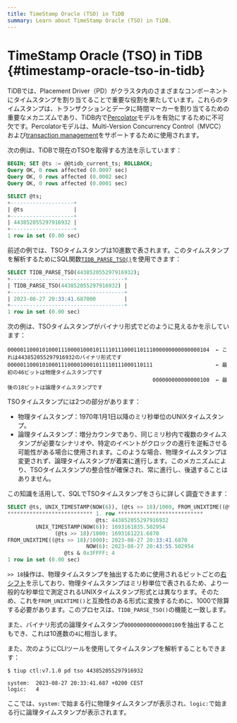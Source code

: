 ```yaml
---
title: TimeStamp Oracle (TSO) in TiDB
summary: Learn about TimeStamp Oracle (TSO) in TiDB.
---
```


# TimeStamp Oracle (TSO) in TiDB {#timestamp-oracle-tso-in-tidb}

TiDBでは、Placement Driver（PD）がクラスタ内のさまざまなコンポーネントにタイムスタンプを割り当てることで重要な役割を果たしています。これらのタイムスタンプは、トランザクションとデータに時間マーカーを割り当てるための重要なメカニズムであり、TiDB内で[Percolator](https://research.google.com/pubs/pub36726.html)モデルを有効にするために不可欠です。Percolatorモデルは、Multi-Version Concurrency Control（MVCC）および[transaction management](/transaction-overview.md)をサポートするために使用されます。

次の例は、TiDBで現在のTSOを取得する方法を示しています：

```sql
BEGIN; SET @ts := @@tidb_current_ts; ROLLBACK;
Query OK, 0 rows affected (0.0007 sec)
Query OK, 0 rows affected (0.0002 sec)
Query OK, 0 rows affected (0.0001 sec)

SELECT @ts;
+--------------------+
| @ts                |
+--------------------+
| 443852055297916932 |
+--------------------+
1 row in set (0.00 sec)
```

前述の例では、TSOタイムスタンプは10進数で表されます。このタイムスタンプを解析するためにSQL関数[`TIDB_PARSE_TSO()`](/functions-and-operators/tidb-functions.md#tidb_parse_tso)を使用できます：

```sql
SELECT TIDB_PARSE_TSO(443852055297916932);
+------------------------------------+
| TIDB_PARSE_TSO(443852055297916932) |
+------------------------------------+
| 2023-08-27 20:33:41.687000         |
+------------------------------------+
1 row in set (0.00 sec)
```

次の例は、TSOタイムスタンプがバイナリ形式でどのように見えるかを示しています：

```shell
0000011000101000111000010001011110111000110111000000000000000104  ← これは443852055297916932のバイナリ形式です
0000011000101000111000010001011110111000110111                    ← 最初の46ビットは物理タイムスタンプです
                                              000000000000000100  ← 最後の18ビットは論理タイムスタンプです
```

TSOタイムスタンプには2つの部分があります：

- 物理タイムスタンプ：1970年1月1日以降のミリ秒単位のUNIXタイムスタンプ。
- 論理タイムスタンプ：増分カウンタであり、同じミリ秒内で複数のタイムスタンプが必要なシナリオや、特定のイベントがクロックの進行を逆転させる可能性がある場合に使用されます。このような場合、物理タイムスタンプは変更されず、論理タイムスタンプが着実に進行します。このメカニズムにより、TSOタイムスタンプの整合性が確保され、常に進行し、後退することはありません。

この知識を活用して、SQLでTSOタイムスタンプをさらに詳しく調査できます：

```sql
SELECT @ts, UNIX_TIMESTAMP(NOW(6)), (@ts >> 18)/1000, FROM_UNIXTIME((@ts >> 18)/1000), NOW(6), @ts & 0x3FFFF\G
*************************** 1. row ***************************
                            @ts: 443852055297916932
         UNIX_TIMESTAMP(NOW(6)): 1693161835.502954
               (@ts >> 18)/1000: 1693161221.6870
FROM_UNIXTIME((@ts >> 18)/1000): 2023-08-27 20:33:41.6870
                         NOW(6): 2023-08-27 20:43:55.502954
                  @ts & 0x3FFFF: 4
1 row in set (0.00 sec)
```

`>> 18`操作は、物理タイムスタンプを抽出するために使用されるビットごとの[右シフト](/functions-and-operators/bit-functions-and-operators.md)を示しており、物理タイムスタンプはミリ秒単位で表されるため、より一般的な秒単位で測定されるUNIXタイムスタンプ形式とは異なります。そのため、これを`FROM_UNIXTIME()`と互換性のある形式に変換するために、1000で除算する必要があります。このプロセスは、`TIDB_PARSE_TSO()`の機能と一致します。

また、バイナリ形式の論理タイムスタンプ`000000000000000100`を抽出することもでき、これは10進数の`4`に相当します。

また、次のようにCLIツールを使用してタイムスタンプを解析することもできます：

```shell
$ tiup ctl:v7.1.0 pd tso 443852055297916932
```

```
system:  2023-08-27 20:33:41.687 +0200 CEST
logic:   4
```

ここでは、`system:`で始まる行に物理タイムスタンプが表示され、`logic:`で始まる行に論理タイムスタンプが表示されます。
